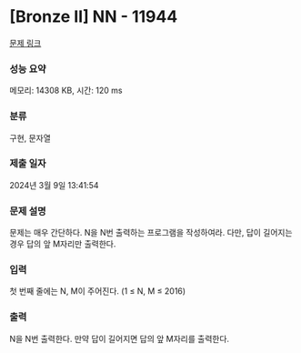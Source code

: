 # [Bronze II] NN - 11944 

[문제 링크](https://www.acmicpc.net/problem/11944) 

### 성능 요약

메모리: 14308 KB, 시간: 120 ms

### 분류

구현, 문자열

### 제출 일자

2024년 3월 9일 13:41:54

### 문제 설명

<p>문제는 매우 간단하다. N을 N번 출력하는 프로그램을 작성하여라. 다만, 답이 길어지는 경우 답의 앞 M자리만 출력한다.</p>

### 입력 

 <p>첫 번째 줄에는 N, M이 주어진다. (1 ≤ N, M ≤ 2016)</p>

### 출력 

 <p>N을 N번 출력한다. 만약 답이 길어지면 답의 앞 M자리를 출력한다.</p>

